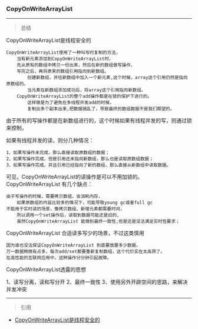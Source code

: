 ### CopyOnWriteArrayList

***
> 总结

CopyOnWriteArrayList是线程安全的

    CopyOnWriteArrayList使用了一种叫写时复制的方法，
        当有新元素添加到CopyOnWriteArrayList时，
        先从原有的数组中拷贝一份出来，然后在新的数组做写操作，
        写完之后，再将原来的数组引用指向到新数组。
            创建新数组，并往新数组中加入一个新元素,这个时候，array这个引用仍然是指向原数组的。​​​​​​​
            当元素在新数组添加成功后，将array这个引用指向新数组。
        CopyOnWriteArrayList的整个add操作都是在锁的保护下进行的。
            这样做是为了避免在多线程并发add的时候，
            复制出多个副本出来,把数据搞乱了，导致最终的数组数据不是我们期望的。

由于所有的写操作都是在新数组进行的，这个时候如果有线程并发的写，则通过锁来控制，

如果有线程并发的读，则分几种情况： 

    1、如果写操作未完成，那么直接读取原数组的数据； 
    2、如果写操作完成，但是引用还未指向新数组，那么也是读取原数组数据； 
    3、如果写操作完成，并且引用已经指向了新的数组，那么直接从新数组中读取数据。

可见，CopyOnWriteArrayList的读操作是可以不用加锁的。
CopyOnWriteArrayList 有几个缺点： 

 

    由于写操作的时候，需要拷贝数组，会消耗内存，
        如果原数组的内容比较多的情况下，可能导致young gc或者full gc
    不能用于实时读的场景，像拷贝数组、新增元素都需要时间，
        所以调用一个set操作后，读取到数据可能还是旧的,
        虽然CopyOnWriteArrayList 能做到最终一致性,但是还是没法满足实时性要求；

CopyOnWriteArrayList 合适读多写少的场景，不过这类慎用 

    因为谁也没法保证CopyOnWriteArrayList 到底要放置多少数据，
    万一数据稍微有点多，每次add/set都要重新复制数组，这个代价实在太高昂了。
    在高性能的互联网应用中，这种操作分分钟引起故障。

CopyOnWriteArrayList透露的思想

1、读写分离，读和写分开 
2、最终一致性 
3、使用另外开辟空间的思路，来解决并发冲突

***
> 引用

* [CopyOnWriteArrayList是线程安全的](https://my.oschina.net/u/3847203/blog/2988423)

